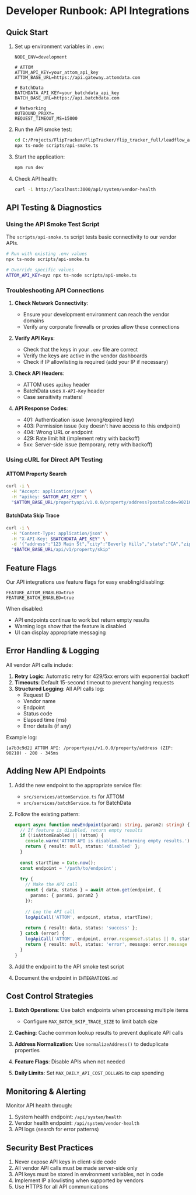 # Developer Runbook: API Integrations

## Quick Start

1. Set up environment variables in `.env`:
   ```
   NODE_ENV=development
   
   # ATTOM
   ATTOM_API_KEY=your_attom_api_key
   ATTOM_BASE_URL=https://api.gateway.attomdata.com
   
   # BatchData
   BATCHDATA_API_KEY=your_batchdata_api_key
   BATCH_BASE_URL=https://api.batchdata.com
   
   # Networking
   OUTBOUND_PROXY=
   REQUEST_TIMEOUT_MS=15000
   ```

2. Run the API smoke test:
   ```bash
   cd C:/Projects/FlipTracker/FlipTracker/flip_tracker_full/leadflow_ai
   npx ts-node scripts/api-smoke.ts
   ```

3. Start the application:
   ```bash
   npm run dev
   ```

4. Check API health:
   ```bash
   curl -i http://localhost:3000/api/system/vendor-health
   ```

## API Testing & Diagnostics

### Using the API Smoke Test Script

The `scripts/api-smoke.ts` script tests basic connectivity to our vendor APIs.

```bash
# Run with existing .env values
npx ts-node scripts/api-smoke.ts

# Override specific values
ATTOM_API_KEY=xyz npx ts-node scripts/api-smoke.ts
```

### Troubleshooting API Connections

1. **Check Network Connectivity**:
   - Ensure your development environment can reach the vendor domains
   - Verify any corporate firewalls or proxies allow these connections

2. **Verify API Keys**:
   - Check that the keys in your `.env` file are correct
   - Verify the keys are active in the vendor dashboards
   - Check if IP allowlisting is required (add your IP if necessary)

3. **Check API Headers**:
   - ATTOM uses `apikey` header
   - BatchData uses `X-API-Key` header
   - Case sensitivity matters!

4. **API Response Codes**:
   - 401: Authentication issue (wrong/expired key)
   - 403: Permission issue (key doesn't have access to this endpoint)
   - 404: Wrong URL or endpoint 
   - 429: Rate limit hit (implement retry with backoff)
   - 5xx: Server-side issue (temporary, retry with backoff)

### Using cURL for Direct API Testing

#### ATTOM Property Search

```bash
curl -i \
  -H "Accept: application/json" \
  -H "apikey: $ATTOM_API_KEY" \
  "$ATTOM_BASE_URL/propertyapi/v1.0.0/property/address?postalcode=90210&pagesize=1"
```

#### BatchData Skip Trace

```bash
curl -i \
  -H "Content-Type: application/json" \
  -H "X-API-Key: $BATCHDATA_API_KEY" \
  -d '{"address":"123 Main St","city":"Beverly Hills","state":"CA","zip":"90210"}' \
  "$BATCH_BASE_URL/api/v1/property/skip"
```

## Feature Flags

Our API integrations use feature flags for easy enabling/disabling:

```
FEATURE_ATTOM_ENABLED=true
FEATURE_BATCH_ENABLED=true
```

When disabled:
- API endpoints continue to work but return empty results
- Warning logs show that the feature is disabled
- UI can display appropriate messaging

## Error Handling & Logging

All vendor API calls include:

1. **Retry Logic**: Automatic retry for 429/5xx errors with exponential backoff
2. **Timeouts**: Default 15-second timeout to prevent hanging requests
3. **Structured Logging**: All API calls log:
   - Request ID
   - Vendor name
   - Endpoint
   - Status code
   - Elapsed time (ms)
   - Error details (if any)

Example log:
```
[a7b3c9d2] ATTOM API: /propertyapi/v1.0.0/property/address (ZIP: 90210) - 200 - 345ms
```

## Adding New API Endpoints

1. Add the new endpoint to the appropriate service file:
   - `src/services/attomService.ts` for ATTOM
   - `src/services/batchService.ts` for BatchData

2. Follow the existing pattern:
   ```typescript
   export async function newEndpoint(param1: string, param2: string) {
     // If feature is disabled, return empty results
     if (!isAttomEnabled || !attom) {
       console.warn('ATTOM API is disabled. Returning empty results.');
       return { result: null, status: 'disabled' };
     }
     
     const startTime = Date.now();
     const endpoint = '/path/to/endpoint';
     
     try {
       // Make the API call
       const { data, status } = await attom.get(endpoint, {
         params: { param1, param2 }
       });
       
       // Log the API call
       logApiCall('ATTOM', endpoint, status, startTime);
       
       return { result: data, status: 'success' };
     } catch (error) {
       logApiCall('ATTOM', endpoint, error.response?.status || 0, startTime, error);
       return { result: null, status: 'error', message: error.message };
     }
   }
   ```

3. Add the endpoint to the API smoke test script

4. Document the endpoint in `INTEGRATIONS.md`

## Cost Control Strategies

1. **Batch Operations**: Use batch endpoints when processing multiple items
   - Configure `MAX_BATCH_SKIP_TRACE_SIZE` to limit batch size

2. **Caching**: Cache common lookup results to prevent duplicate API calls

3. **Address Normalization**: Use `normalizeAddress()` to deduplicate properties

4. **Feature Flags**: Disable APIs when not needed

5. **Daily Limits**: Set `MAX_DAILY_API_COST_DOLLARS` to cap spending

## Monitoring & Alerting

Monitor API health through:

1. System health endpoint: `/api/system/health`
2. Vendor health endpoint: `/api/system/vendor-health`
3. API logs (search for error patterns)

## Security Best Practices

1. Never expose API keys in client-side code
2. All vendor API calls must be made server-side only
3. API keys must be stored in environment variables, not in code
4. Implement IP allowlisting when supported by vendors
5. Use HTTPS for all API communications
